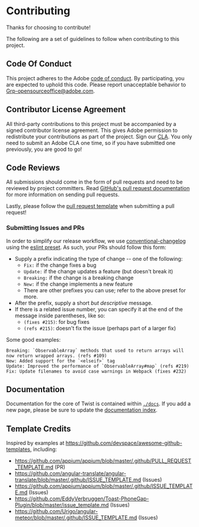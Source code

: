 # Contributing

Thanks for choosing to contribute!

The following are a set of guidelines to follow when contributing to this project.

## Code Of Conduct

This project adheres to the Adobe [code of conduct](CODE_OF_CONDUCT.md). By participating, you are expected to uphold this code. Please report unacceptable behavior to Grp-opensourceoffice@adobe.com.

## Contributor License Agreement

All third-party contributions to this project must be accompanied by a signed contributor license agreement. This gives Adobe permission to redistribute your contributions as part of the project. Sign our [CLA](http://opensource.adobe.com/cla.html). You only need to submit an Adobe CLA one time, so if you have submitted one previously, you are good to go!

## Code Reviews

All submissions should come in the form of pull requests and need to be reviewed by project committers. Read [GitHub's pull request documentation](https://help.github.com/articles/about-pull-requests/) for more information on sending pull requests.

Lastly, please follow the [pull request template](PULL_REQUEST_TEMPLATE.md) when submitting a pull request!

### Submitting Issues and PRs

In order to simplify our release workflow, we use [conventional-changelog](https://www.npmjs.com/package/conventional-changelog) using the [eslint preset](https://github.com/conventional-changelog/conventional-changelog/blob/master/packages/conventional-changelog-eslint/convention.md).  As such, your PRs should follow this form:

* Supply a prefix indicating the type of change -- one of the following:
    * `Fix:` if the change fixes a bug
    * `Update:` if the change updates a feature (but doesn't break it)
    * `Breaking:` if the change is a breaking change
    * `New:` if the change implements a new feature
    * There are other prefixes you can use; refer to the above preset for more.
* After the prefix, supply a short _but descriptive_ message.
* If there is a related issue number, you can specify it at the end of the message inside parentheses, like so:
    * `(fixes #215)`: for bug fixes
    * `(refs #215)`: doesn't fix the issue (perhaps part of a larger fix)

Some good examples:

```text
Breaking: `ObservableArray` methods that used to return arrays will now return wrapped arrays. (refs #109)
New: Added support for the `<elseif>` tag
Update: Improved the performance of `ObservableArray#map` (refs #219)
Fix: Update filenames to avoid case warnings in Webpack (fixes #232) 
```

## Documentation

Documentation for the core of Twist is contained within [`./docs`](./docs). If you add a new page, please be sure to update the [documentation index](./docs/index.md).

## Template Credits

Inspired by examples at https://github.com/devspace/awesome-github-templates, including:

* https://github.com/appium/appium/blob/master/.github/PULL_REQUEST_TEMPLATE.md (PR)
* https://github.com/angular-translate/angular-translate/blob/master/.github/ISSUE_TEMPLATE.md (Issues)
* https://github.com/appium/appium/blob/master/.github/ISSUE_TEMPLATE.md (Issues)
* https://github.com/EddyVerbruggen/Toast-PhoneGap-Plugin/blob/master/issue_template.md (Issues)
* https://github.com/Urigo/angular-meteor/blob/master/.github/ISSUE_TEMPLATE.md (Issues)
